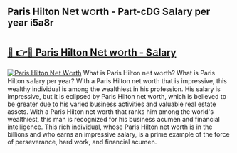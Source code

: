 ## Paris Hilton N𝚎t w𝚘rth - Part-cDG S𝚊lary per year i5a8r

# <h2><a href="http://gc1huu.nevu.top/?p=Paris+Hilton">🔗 👉🔴 Paris Hilton N𝚎t w𝚘rth - S𝚊lary</a></h2>

[![Paris Hilton N𝚎t W𝚘rth](https://i.imgur.com/Oavwk0R.jpeg)](http://gc1huu.nevu.top/?p=Paris+Hilton)
What is Paris Hilton n𝚎t w𝚘rth? What is Paris Hilton s𝚊lary per year?
With a Paris Hilton net worth that is impressive, this wealthy individual is among the wealthiest in his profession. His salary is impressive, but it is eclipsed by Paris Hilton net worth, which is believed to be greater due to his varied business activities and valuable real estate assets. With a Paris Hilton net worth that ranks him among the world's wealthiest, this man is recognized for his business acumen and financial intelligence. This rich individual, whose Paris Hilton net worth is in the billions and who earns an impressive salary, is a prime example of the force of perseverance, hard work, and financial acumen.
